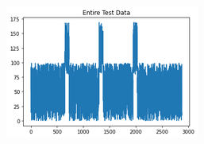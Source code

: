 
![Entire Test Data](https://github.com/BadeaTayea/Mini-Projects/blob/main/Anomaly%20Detection/Images/Data/Entire%20Test%20Data.png)
